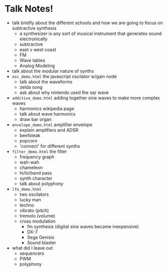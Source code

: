 # Talk Notes!
- talk briefly about the different schools and how we are going to focus on
  subtractive synthesis
  - a synthesizer is any sort of musical instrument that generates sound electronically
  - subtractive
  - east v west coast
  - FM
  - Wave tables
  - Analog Modeling
- talk about the modular nature of synths
- `osc_demo.html` the javascript oscilator w/gain node
  - talk about the waveforms
  - zelda song
  - ask about why nintendo used the sqr wave
- `additive_demo.html` adding together sine waves to make more complex waves
  - harmonics wikipedia page
  - talk about wave harmonics
  - draw bar organ
- `envelope_demo.html` amplifier envelope
  - explain amplifiers and ADSR
  - beefsteak
  - popcorn
  - 'connect' for different synths
- `filter_demo.html` the filter
  - frequency graph
  - wah-wah
  - chameleon
  - hi/lo/band pass
  - synth character
  - talk about polyphony
- `lfo_demo.html`
  - two oscilators
  - lucky man
  - techno
  - vibrato (pitch)
  - tremolo (volume)
  - cross modulation
    - fm synthesis (digital sine waves became inexpensive)
    - DX-7
    - Sega Genisis
    - Sound blaster
- what did I leave out
  - sequencers
  - PWM
  - polyphony
